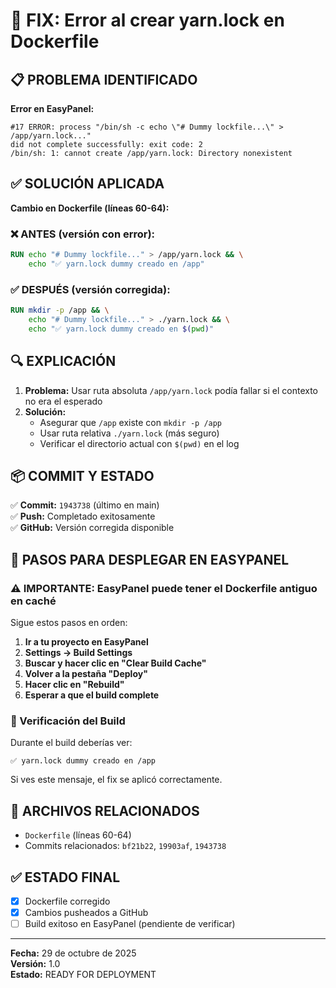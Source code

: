 
# 🔧 FIX: Error al crear yarn.lock en Dockerfile

## 📋 PROBLEMA IDENTIFICADO

**Error en EasyPanel:**
```
#17 ERROR: process "/bin/sh -c echo \"# Dummy lockfile...\" > /app/yarn.lock..." 
did not complete successfully: exit code: 2
/bin/sh: 1: cannot create /app/yarn.lock: Directory nonexistent
```

## ✅ SOLUCIÓN APLICADA

**Cambio en Dockerfile (líneas 60-64):**

### ❌ ANTES (versión con error):
```dockerfile
RUN echo "# Dummy lockfile..." > /app/yarn.lock && \
    echo "✅ yarn.lock dummy creado en /app"
```

### ✅ DESPUÉS (versión corregida):
```dockerfile
RUN mkdir -p /app && \
    echo "# Dummy lockfile..." > ./yarn.lock && \
    echo "✅ yarn.lock dummy creado en $(pwd)"
```

## 🔍 EXPLICACIÓN

1. **Problema:** Usar ruta absoluta `/app/yarn.lock` podía fallar si el contexto no era el esperado
2. **Solución:** 
   - Asegurar que `/app` existe con `mkdir -p /app`
   - Usar ruta relativa `./yarn.lock` (más seguro)
   - Verificar el directorio actual con `$(pwd)` en el log

## 📦 COMMIT Y ESTADO

✅ **Commit:** `1943738` (último en main)  
✅ **Push:** Completado exitosamente  
✅ **GitHub:** Versión corregida disponible

## 🚀 PASOS PARA DESPLEGAR EN EASYPANEL

### ⚠️ IMPORTANTE: EasyPanel puede tener el Dockerfile antiguo en caché

Sigue estos pasos en orden:

1. **Ir a tu proyecto en EasyPanel**
2. **Settings → Build Settings**
3. **Buscar y hacer clic en "Clear Build Cache"**
4. **Volver a la pestaña "Deploy"**
5. **Hacer clic en "Rebuild"**
6. **Esperar a que el build complete**

### 📝 Verificación del Build

Durante el build deberías ver:
```
✅ yarn.lock dummy creado en /app
```

Si ves este mensaje, el fix se aplicó correctamente.

## 🔗 ARCHIVOS RELACIONADOS

- `Dockerfile` (líneas 60-64)
- Commits relacionados: `bf21b22`, `19903af`, `1943738`

## ✅ ESTADO FINAL

- [x] Dockerfile corregido
- [x] Cambios pusheados a GitHub
- [ ] Build exitoso en EasyPanel (pendiente de verificar)

---

**Fecha:** 29 de octubre de 2025  
**Versión:** 1.0  
**Estado:** READY FOR DEPLOYMENT
